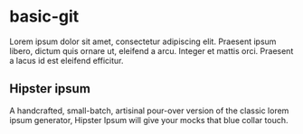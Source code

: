 # basic-git

Lorem ipsum dolor sit amet, consectetur adipiscing elit. Praesent ipsum libero, dictum quis ornare ut, eleifend a arcu. Integer et mattis orci. Praesent a lacus id est eleifend efficitur.

## Hipster ipsum
A handcrafted, small-batch, artisinal pour-over version of the classic lorem ipsum generator, Hipster Ipsum will give your mocks that blue collar touch.